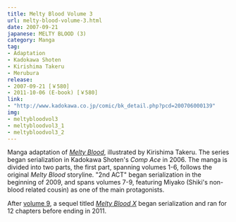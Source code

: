 ```yaml
---
title: Melty Blood Volume 3
url: melty-blood-volume-3.html
date: 2007-09-21
japanese: MELTY BLOOD (3)
category: Manga
tag:
- Adaptation
- Kadokawa Shoten
- Kirishima Takeru
- Merubura
release:
- 2007-09-21 [￥580]
- 2011-10-06 (E-book) [￥580]
link:
- "http://www.kadokawa.co.jp/comic/bk_detail.php?pcd=200706000139"
img:
- meltybloodvol3
- meltybloodvol3_1
- meltybloodvol3_2
---
```


Manga adaptation of [*Melty Blood*](melty-blood.html), illustrated by Kirishima Takeru. The series began serialization in Kadokawa Shoten's *Comp Ace* in 2006. The manga is divided into two parts, the first part, spanning volumes 1-6, follows the original *Melty Blood* storyline. "2nd ACT" began serialization in the beginning of 2009, and spans volumes 7-9, featuring Miyako (Shiki's non-blood related cousin) as one of the main protagonists.

After [volume 9](melty-blood-volume-9.html), a sequel titled [*Melty Blood X*](melty-blood-x-volume-1.html) began serialization and ran for 12 chapters before ending in 2011.